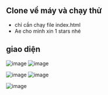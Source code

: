 ## Clone về máy và chạy thử
- chỉ cần chạy file index.html
- Ae cho mình xin 1 stars nhé
## giao diện
![image](https://github.com/user-attachments/assets/d4a5c268-827b-4e3e-84ba-04d19b26b9a4)
![image](https://github.com/user-attachments/assets/c5e659f0-bfa1-48c2-905c-d7b4dd69f026)

![image](https://github.com/user-attachments/assets/2072c8f3-62c4-43f9-9b4e-8cadf50a8730)
![image](https://github.com/user-attachments/assets/1d859152-ee02-4da1-a28f-18448b26e99d)

![image](https://github.com/user-attachments/assets/0de1b71e-ee1b-40fe-84ae-e903a1583fbc)
